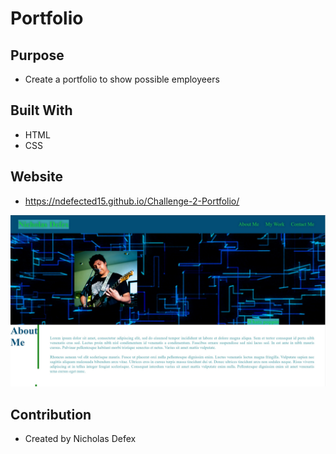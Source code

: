 # Portfolio

## Purpose

- Create a portfolio to show possible employeers

## Built With

- HTML
- CSS

## Website

- https://ndefected15.github.io/Challenge-2-Portfolio/

![alt text](https://github.com/Ndefected15/Challenge-2-Portfolio/blob/main/assets/images/screenshot.jpg?raw=true)

## Contribution
- Created by Nicholas Defex
